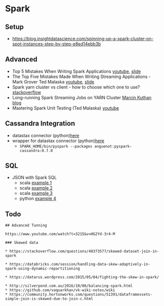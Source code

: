 # Spark

## Setup

* https://blog.insightdatascience.com/spinning-up-a-spark-cluster-on-spot-instances-step-by-step-e8ed14ebb3b

## Advanced

* Top 5 Mistakes When Writing Spark Applications [youtube](https://www.youtube.com/watch?v=WyfHUNnMutg), [slide](https://www.slideshare.net/hadooparchbook/top-5-mistakes-when-writing-spark-applications-66374492)
* The Top Five Mistakes Made When Writing Streaming Applications - Mark Grover Ted Malaska [youtube](https://www.youtube.com/watch?v=I7cULsDbSaU), [slide](https://www.slideshare.net/hadooparchbook/top-5-mistakes-when-writing-streaming-applications)
* Spark yarn cluster vs client - how to choose which one to use? [stackoverflow](https://stackoverflow.com/questions/41124428/spark-yarn-cluster-vs-client-how-to-choose-which-one-to-use?rq=1)
* Long-running Spark Streaming Jobs on YARN Cluster [Marcin Kuthan blog](http://mkuthan.github.io/blog/2016/09/30/spark-streaming-on-yarn/)
* Mastering Spark Unit Testing (Ted Malaska) [youtube](https://www.youtube.com/watch?v=4U9Me6shpno)

## Cassandra Integration

* datastax connector (python)[here](https://github.com/datastax/spark-cassandra-connector/blob/master/doc/15_python.md)
* wrapper for datastax connector (python)[here](https://github.com/anguenot/pyspark-cassandra)
  * `SPARK_HOME/bin/pyspark --packages anguenot:pyspark-cassandra:0.7.0`

## SQL

* JSON with Spark SQL
  * scala [example 1](http://blog.antlypls.com/blog/2016/01/30/processing-json-data-with-sparksql/)
  * scala [example 2](https://stackoverflow.com/questions/39355149/how-to-read-json-with-schema-in-spark-dataframes-spark-sql)
  * scala [example 3](https://databricks.com/blog/2015/02/02/an-introduction-to-json-support-in-spark-sql.html)
  * python [example 4](http://nadbordrozd.github.io/blog/2016/05/22/one-weird-trick-that-will-fix-your-pyspark-schemas/)

## Todo
```shell
## Advanced Tunning

https://www.youtube.com/watch?t=3215&v=HG2Yd-3r4-M

### Skewed data

* https://stackoverflow.com/questions/40373577/skewed-dataset-join-in-spark

* https://databricks.com/session/handling-data-skew-adaptively-in-spark-using-dynamic-repartitioning

* https://datarus.wordpress.com/2015/05/04/fighting-the-skew-in-spark/

* http://silverpond.com.au/2016/10/06/balancing-spark.html
* https://github.com/vaquarkhan/vk-wiki-notes/wiki
* https://community.hortonworks.com/questions/51391/dataframessets-simple-join-is-skewed-due-to-join-c.html
```
